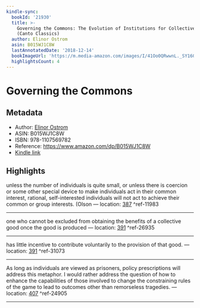 ```yaml
---
kindle-sync:
  bookId: '21930'
  title: >-
    Governing the Commons: The Evolution of Institutions for Collective Action
    (Canto Classics)
  author: Elinor Ostrom
  asin: B015WJ1C8W
  lastAnnotatedDate: '2018-12-14'
  bookImageUrl: 'https://m.media-amazon.com/images/I/41Oo0QRwwnL._SY160.jpg'
  highlightsCount: 4
---
```

# Governing the Commons
## Metadata
* Author: [Elinor Ostrom](https://www.amazon.com/Elinor-Ostrom/e/B001HCXAD4/ref=dp_byline_cont_ebooks_1)
* ASIN: B015WJ1C8W
* ISBN: 978-1107569782
* Reference: https://www.amazon.com/dp/B015WJ1C8W
* [Kindle link](kindle://book?action=open&asin=B015WJ1C8W)

## Highlights
unless the number of individuals is quite small, or unless there is coercion or some other special device to make individuals act in their common interest, rational, self-interested individuals will not act to achieve their common or group interests. (Olson — location: [387](kindle://book?action=open&asin=B015WJ1C8W&location=387) ^ref-11983

---
one who cannot be excluded from obtaining the benefits of a collective good once the good is produced — location: [391](kindle://book?action=open&asin=B015WJ1C8W&location=391) ^ref-26935

---
has little incentive to contribute voluntarily to the provision of that good. — location: [391](kindle://book?action=open&asin=B015WJ1C8W&location=391) ^ref-31073

---
As long as individuals are viewed as prisoners, policy prescriptions will address this metaphor. I would rather address the question of how to enhance the capabilities of those involved to change the constraining rules of the game to lead to outcomes other than remorseless tragedies. — location: [407](kindle://book?action=open&asin=B015WJ1C8W&location=407) ^ref-24905

---
